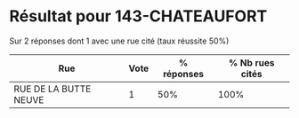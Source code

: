 # Résultat pour 143-CHATEAUFORT

Sur 2 réponses dont 1 avec une rue cité (taux réussite 50%)

| Rue | Vote | % réponses | % Nb rues cités|
|-----|------|------------|----------------|
| RUE DE LA BUTTE NEUVE | 1 | 50% | 100%|
